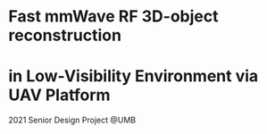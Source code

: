 # Fast mmWave RF 3D-object reconstruction
# in Low-Visibility Environment via UAV Platform
2021 Senior Design Project @UMB
